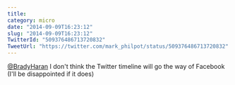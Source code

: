 ```yaml
---
title: 
category: micro
date: "2014-09-09T16:23:12"
slug: "2014-09-09T16:23:12"
TwitterId: "509376486713720832"
TweetUrl: "https://twitter.com/mark_philpot/status/509376486713720832"
---
```


[@BradyHaran](https://twitter.com/BradyHaran) I don't think the Twitter timeline
will go the way of Facebook (I'll be disappointed if it does)
